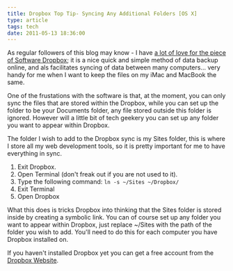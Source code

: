 ```yaml
---
title: Dropbox Top Tip- Syncing Any Additional Folders [OS X]
type: article
tags: tech
date: 2011-05-13 18:36:00
---
```


As regular followers of this blog may know - I have [a lot of love for the piece of Software Dropbox](/blog/2010/you-dont-backup-foolish-a-simple-cheap-solution/); it is a nice quick and simple method of data backup online, and als facilitates syncing of data between many computers... very handy for me when I want to keep the files on my iMac and MacBook the same.

One of the frustations with the software is that, at the moment, you can only sync the files that are stored within the Dropbox, while you can set up the folder to be your Documents folder, any file stored outside this folder is ignored. However will a little bit of tech geekery you can set up any folder you want to appear within Dropbox.

The folder I wish to add to the Dropbox sync is my Sites folder, this is where I store all my web development tools, so it is pretty important for me to have everything in sync.

1. Exit Dropbox.
2. Open Terminal (don't freak out if you are not used to it).
3. Type the following command: `ln -s ~/Sites ~/Dropbox/`
4. Exit Terminal
5. Open Dropbox

What this does is tricks Dropbox into thinking that the Sites folder is stored inside by creating a symbolic link. You can of course set up any folder you want to appear within Dropbox, just replace ~/Sites with the path of the folder you wish to add. You'll need to do this for each computer you have Dropbox installed on.

If you haven't installed Dropbox yet you can get a free account from the <a href="https://www.dropbox.com/referrals/NTE2MzQzOQ">Dropbox Website</a>.
